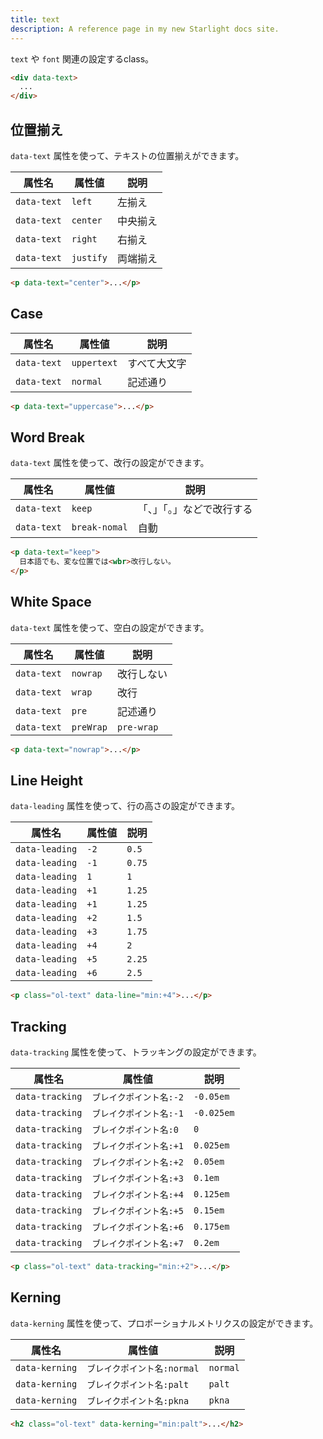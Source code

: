 ```yaml
---
title: text
description: A reference page in my new Starlight docs site.
---
```


`text` や `font` 関連の設定するclass。


```html
<div data-text>
  ...
</div>
```

## 位置揃え

`data-text` 属性を使って、テキストの位置揃えができます。

| 属性名    | 属性値                    | 説明 |
| --------- | ------------------------- | ---- |
| `data-text` | `left` | 左揃え |
| `data-text` | `center` | 中央揃え |
| `data-text` | `right` | 右揃え |
| `data-text` | `justify` | 両端揃え |


```html
<p data-text="center">...</p>
```

## Case


| 属性名    | 属性値                    | 説明 |
| --------- | ------------------------- | ---- |
| `data-text` | `uppertext` | すべて大文字 |
| `data-text` | `normal` | 記述通り |



```html
<p data-text="uppercase">...</p>
```

## Word Break

`data-text` 属性を使って、改行の設定ができます。

| 属性名    | 属性値                    | 説明 |
| --------- | ------------------------- | ---- |
| `data-text` | `keep` | 「、」「。」などで改行する |
| `data-text` | `break-nomal` | 自動 |



```html
<p data-text="keep">
  日本語でも、変な位置では<wbr>改行しない。
</p>
```

## White Space

`data-text` 属性を使って、空白の設定ができます。

| 属性名    | 属性値                    | 説明 |
| --------- | ------------------------- | ---- |
| `data-text` | `nowrap` | 改行しない |
| `data-text` | `wrap` | 改行 |
| `data-text` | `pre` | 記述通り |
| `data-text` | `preWrap` | `pre-wrap` |



```html
<p data-text="nowrap">...</p>
```

## Line Height

`data-leading` 属性を使って、行の高さの設定ができます。

| 属性名    | 属性値                    | 説明 |
| --------- | ------------------------- | ---- |
| `data-leading` | `-2` | `0.5` |
| `data-leading` | `-1` | `0.75` |
| `data-leading` | `1` | `1` |
| `data-leading` | `+1` | `1.25` |
| `data-leading` | `+1` | `1.25` |
| `data-leading` | `+2` | `1.5` |
| `data-leading` | `+3` | `1.75` |
| `data-leading` | `+4` | `2` |
| `data-leading` | `+5` | `2.25` |
| `data-leading` | `+6` | `2.5` |



```html
<p class="ol-text" data-line="min:+4">...</p>
```

## Tracking

`data-tracking` 属性を使って、トラッキングの設定ができます。

| 属性名    | 属性値                    | 説明 |
| --------- | ------------------------- | ---- |
| `data-tracking` | `ブレイクポイント名:-2` | `-0.05em` |
| `data-tracking` | `ブレイクポイント名:-1` | `-0.025em` |
| `data-tracking` | `ブレイクポイント名:0` | `0` |
| `data-tracking` | `ブレイクポイント名:+1` | `0.025em` |
| `data-tracking` | `ブレイクポイント名:+2` | `0.05em` |
| `data-tracking` | `ブレイクポイント名:+3` | `0.1em` |
| `data-tracking` | `ブレイクポイント名:+4` | `0.125em` |
| `data-tracking` | `ブレイクポイント名:+5` | `0.15em` |
| `data-tracking` | `ブレイクポイント名:+6` | `0.175em` |
| `data-tracking` | `ブレイクポイント名:+7` | `0.2em` |





```html
<p class="ol-text" data-tracking="min:+2">...</p>
```

## Kerning

`data-kerning` 属性を使って、プロポーショナルメトリクスの設定ができます。

| 属性名    | 属性値                    | 説明 |
| --------- | ------------------------- | ---- |
| `data-kerning` | `ブレイクポイント名:normal` | `normal` |
| `data-kerning` | `ブレイクポイント名:palt` | `palt` |
| `data-kerning` | `ブレイクポイント名:pkna` | `pkna` |





```html
<h2 class="ol-text" data-kerning="min:palt">...</h2>
```
